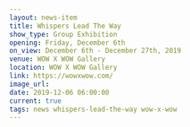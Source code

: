 ```yaml
---
layout: news-item
title: Whispers Lead The Way
show_type: Group Exhibition
opening: Friday, December 6th
on_view: December 6th - December 27th, 2019
venue: WOW X WOW Gallery
location: WOW X WOW Gallery
link: https://wowxwow.com/
image_url:
date: 2019-12-06 06:00:00
current: true
tags: news whispers-lead-the-way wow-x-wow
---
```

